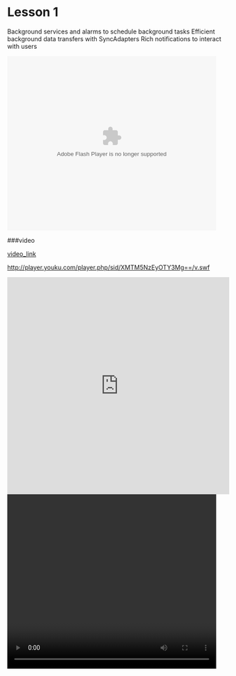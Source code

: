 # Lesson 1

Background services and alarms to schedule background tasks
Efficient background data transfers with SyncAdapters
Rich notifications to interact with users


<embed src="http://player.youku.com/player.php/sid/XMTM5NzEyOTY3Mg==/v.swf" allowFullScreen="true" quality="high" width="480" height="400" align="middle" allowScriptAccess="always" type="application/x-shockwave-flash"></embed>


###video


[video_link](http://player.youku.com/player.php/sid/XMTM5NzEyOTY3Mg==/v.swf)


<script async class="speakerdeck-embed" data-id="c96ebfd513cf41ddba7d1f09a6029aca" data-ratio="1.33333333333333" src="//speakerdeck.com/assets/embed.js"></script>


http://player.youku.com/player.php/sid/XMTM5NzEyOTY3Mg==/v.swf


<iframe height=498 width=510 src="http://player.youku.com/player.php/sid/XMTM5NzEyOTY3Mg==/v.swf" frameborder=0 allowfullscreen></iframe>


<video width="480" height="400" controls autoplay>
  <object data="movie.mp4" width="320" height="240">
    <embed width="320" height="240" src="http://player.youku.com/player.php/sid/XMTM5NzEyOTY3Mg==/v.swf">
  </object>
</video>
